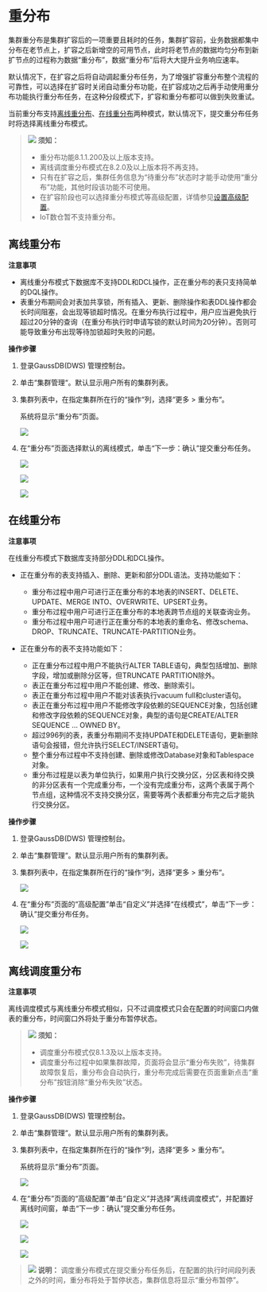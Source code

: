 # 重分布<a name="ZH-CN_TOPIC_0000001405316994"></a>

集群重分布是集群扩容后的一项重要且耗时的任务，集群扩容前，业务数据都集中分布在老节点上，扩容之后新增空的可用节点，此时将老节点的数据均匀分布到新扩节点的过程称为数据“重分布”，数据“重分布”后将大大提升业务响应速率。

默认情况下，在扩容之后将自动调起重分布任务，为了增强扩容重分布整个流程的可靠性，可以选择在扩容时关闭自动重分布功能，在扩容成功之后再手动使用重分布功能执行重分布任务，在这种分段模式下，扩容和重分布都可以做到失败重试。

当前重分布支持[离线重分布](#section858715017148)、[在线重分布](#section2706112181411)两种模式，默认情况下，提交重分布任务时将选择离线重分布模式。

>![](public_sys-resources/icon-notice.gif) **须知：** 
>-   重分布功能8.1.1.200及以上版本支持。
>-   离线调度重分布模式在8.2.0及以上版本将不再支持。
>-   只有在扩容之后，集群任务信息为“待重分布”状态时才能手动使用“重分布”功能，其他时段该功能不可使用。
>-   在扩容阶段也可以选择重分布模式等高级配置，详情参见[设置高级配置](扩容集群.md#li1283703664815)。
>-   IoT数仓暂不支持重分布。

## 离线重分布<a name="section858715017148"></a>

**注意事项**

-   离线重分布模式下数据库不支持DDL和DCL操作，正在重分布的表只支持简单的DQL操作。
-   表重分布期间会对表加共享锁，所有插入、更新、删除操作和表DDL操作都会长时间阻塞，会出现等锁超时情况。在重分布执行过程中，用户应当避免执行超过20分钟的查询（在重分布执行时申请写锁的默认时间为20分钟）。否则可能导致重分布出现等待加锁超时失败的问题。

**操作步骤**

1.  登录GaussDB\(DWS\) 管理控制台。
2.  单击“集群管理“。默认显示用户所有的集群列表。
3.  集群列表中，在指定集群所在行的“操作“列，选择“更多  \>  重分布“。

    系统将显示“重分布”页面。

    ![](figures/zh-cn_image_0000001405477126.png)

4.  在“重分布”页面选择默认的离线模式，单击“下一步：确认”提交重分布任务。

    ![](figures/zh-cn_image_0000001405157382.png)

    ![](figures/zh-cn_image_0000001405157374.png)

    ![](figures/zh-cn_image_0000001405477118.png)


## 在线重分布<a name="section2706112181411"></a>

**注意事项**

在线重分布模式下数据库支持部分DDL和DCL操作。

-   正在重分布的表支持插入、删除、更新和部分DDL语法。支持功能如下：
    -   重分布过程中用户可进行正在重分布的本地表的INSERT、DELETE、UPDATE、MERGE INTO、OVERWRITE、UPSERT业务。
    -   重分布过程中用户可进行正在重分布的本地表跨节点组的关联查询业务。
    -   重分布过程中用户可进行正在重分布的本地表的重命名、修改schema、DROP、TRUNCATE、TRUNCATE-PARTITION业务。


-   正在重分布的表不支持功能如下：
    -   正在重分布过程中用户不能执行ALTER TABLE语句，典型包括增加、删除字段，增加或删除分区等，但TRUNCATE PARTITION除外。
    -   表正在重分布过程中用户不能创建、修改、删除索引。
    -   表正在重分布过程中用户不能对该表执行vacuum full和cluster语句。
    -   表正在重分布过程中用户不能修改字段依赖的SEQUENCE对象，包括创建和修改字段依赖的SEQUENCE对象，典型的语句是CREATE/ALTER SEQUENCE ... OWNED BY。
    -   超过996列的表，表重分布期间不支持UPDATE和DELETE语句，更新删除语句会报错，但允许执行SELECT/INSERT语句。
    -   整个重分布过程中不支持创建、删除或修改Database对象和Tablespace对象。
    -   重分布过程是以表为单位执行，如果用户执行交换分区，分区表和待交换的非分区表有一个完成重分布，一个没有完成重分布，这两个表属于两个节点组，这种情况不支持交换分区，需要等两个表都重分布完之后才能执行交换分区。


**操作步骤**

1.  登录GaussDB\(DWS\) 管理控制台。
2.  单击“集群管理“。默认显示用户所有的集群列表。
3.  集群列表中，在指定集群所在行的“操作“列，选择“更多  \>  重分布“。

    ![](figures/zh-cn_image_0000001455917277.png)

4.  在“重分布”页面的“高级配置”单击“自定义”并选择“在线模式”，单击“下一步：确认”提交重分布任务。

    ![](figures/zh-cn_image_0000001405637094.png)

    ![](figures/zh-cn_image_0000001455917273.png)


## 离线调度重分布<a name="section3137102712147"></a>

**注意事项**

离线调度模式与离线重分布模式相似，只不过调度模式只会在配置的时间窗口内做表的重分布，时间窗口外将处于重分布暂停状态。

>![](public_sys-resources/icon-notice.gif) **须知：** 
>-   调度重分布模式仅8.1.3及以上版本支持。
>-   调度重分布过程中如果集群故障，页面将会显示“重分布失败”，待集群故障恢复后，重分布会自动执行，重分布完成后需要在页面重新点击“重分布”按钮消除“重分布失败”状态。

**操作步骤**

1.  登录GaussDB\(DWS\) 管理控制台。
2.  单击“集群管理“。默认显示用户所有的集群列表。
3.  集群列表中，在指定集群所在行的“操作“列，选择“更多  \>  重分布“。

    系统将显示“重分布”页面。

    ![](figures/zh-cn_image_0000001455557097.png)

4.  在“重分布”页面的“高级配置”单击“自定义”并选择“离线调度模式”，并配置好离线时间窗，单击“下一步：确认”提交重分布任务。

    ![](figures/zh-cn_image_0000001455557089.png)

    ![](figures/zh-cn_image_0000001405637102.png)

    ![](figures/zh-cn_image_0000001455917285.png)


>![](public_sys-resources/icon-note.gif) **说明：** 
>调度重分布模式在提交重分布任务后，在配置的执行时间段列表之外的时间，重分布将处于暂停状态，集群信息将显示“重分布暂停”。

